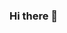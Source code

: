 ### Hi there 👋

<!--
**kreberson/kreberson** is a ✨ _special_ ✨ repository because its `README.md` (this file) appears on your GitHub profile.

🌱 I’m currently learning Github and how to get best use of it!

Bye!

